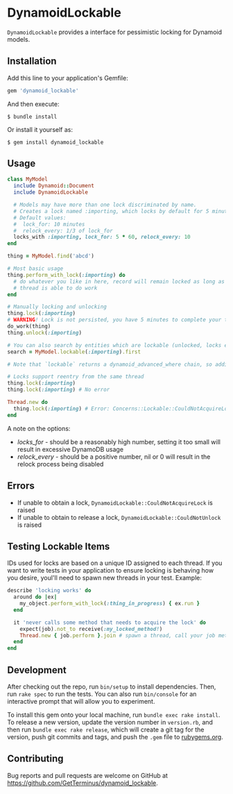 # DynamoidLockable
`DynamoidLockable` provides a interface for pessimistic locking for Dynamoid models.

## Installation

Add this line to your application's Gemfile:

```ruby
gem 'dynamoid_lockable'
```

And then execute:

    $ bundle install

Or install it yourself as:

    $ gem install dynamoid_lockable

## Usage
```ruby
class MyModel
  include Dynamoid::Document
  include DynamoidLockable

  # Models may have more than one lock discriminated by name.
  # Creates a lock named :importing, which locks by default for 5 minutes and will refresh the lock every 10 seconds.
  # Default values:
  #  lock_for: 10 minutes
  #  relock_every: 1/3 of lock_for
  locks_with :importing, lock_for: 5 * 60, relock_every: 10
end

thing = MyModel.find('abcd')

# Most basic usage
thing.perform_with_lock(:importing) do
  # do whatever you like in here, record will remain locked as long as this block is executing and the
  # thread is able to do work
end

# Manually locking and unlocking
thing.lock(:importing)
# WARNING! Lock is not persisted, you have 5 minutes to complete your task
do_work(thing)
thing.unlock(:importing)

# You can also search by entities which are lockable (unlocked, locks expired or eleigible for reentry)
search = MyModel.lockable(:importing).first

# Note that `lockable` returns a dynamoid_advanced_where chain, so additional where clauses may be appended

# Locks support reentry from the same thread
thing.lock(:importing)
thing.lock(:importing) # No error

Thread.new do
  thing.lock(:importing) # Error: Concerns::Lockable::CouldNotAcquireLock
end
```

A note on the options:
* *locks_for* - should be a reasonably high number, setting it too small will result in excessive DynamoDB usage
* *relock_every* - should be a positive number, nil or 0 will result in the relock process being disabled

## Errors
* If unable to obtain a lock, `DynamoidLockable::CouldNotAcquireLock` is raised
* If unable to obtain to release a lock, `DynamoidLockable::CouldNotUnlock` is raised

## Testing Lockable Items

IDs used for locks are based on a unique ID assigned to each thread. If you want to write tests in your application to ensure locking is behaving how you desire, youl'll need to spawn new threads in your test. Example:

```ruby
describe 'locking works' do
  around do |ex|
    my_object.perform_with_lock(:thing_in_progress) { ex.run }
  end

  it 'never calls some method that needs to acquire the lock' do
    expect(job).not_to receive(:my_locked_method!)
    Thread.new { job.perform }.join # spawn a thread, call your job method, then join the thread
  end
end
```

## Development

After checking out the repo, run `bin/setup` to install dependencies. Then, run `rake spec` to run the tests. You can also run `bin/console` for an interactive prompt that will allow you to experiment.

To install this gem onto your local machine, run `bundle exec rake install`. To release a new version, update the version number in `version.rb`, and then run `bundle exec rake release`, which will create a git tag for the version, push git commits and tags, and push the `.gem` file to [rubygems.org](https://rubygems.org).

## Contributing

Bug reports and pull requests are welcome on GitHub at https://github.com/GetTerminus/dynamoid_lockable.

